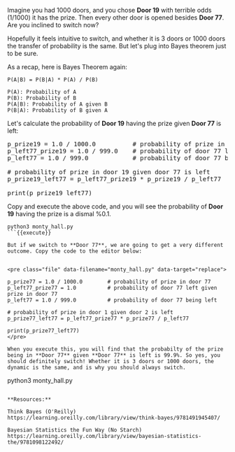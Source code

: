 Imagine you had 1000 doors, and you chose **Door 19** with terrible odds (1/1000) it has the prize. Then every other door is opened besides **Door 77**. Are you inclined to switch now? 

Hopefully it feels intuitive to switch, and whether it is 3 doors or 1000 doors the transfer of probability is the same. But let's plug into Bayes theorem just to be sure. 

As a recap, here is Bayes Theorem again: 

```
P(A|B) = P(B|A) * P(A) / P(B) 

P(A): Probability of A
P(B): Probability of B
P(A|B): Probability of A given B 
P(B|A): Probability of B given A
```

Let's calculate the probability of **Door 19** having the prize given **Door 77** is left: 


<pre class="file" data-filename="monty_hall.py" data-target="replace">
p_prize19 = 1.0 / 1000.0          # probability of prize in door 19
p_left77_prize19 = 1.0 / 999.0    # probability of door 77 left given prize in door 19
p_left77 = 1.0 / 999.0            # probability of door 77 being left

# probability of prize in door 19 given door 77 is left
p_prize19_left77 = p_left77_prize19 * p_prize19 / p_left77

print(p_prize19_left77)
</pre>

Copy and execute the above code, and you will see the probability of **Door 19** having the prize is a dismal %0.1.

```
python3 monty_hall.py
```{{execute}}

But if we switch to **Door 77**, we are going to get a very different outcome. Copy the code to the editor below: 


<pre class="file" data-filename="monty_hall.py" data-target="replace">

p_prize77 = 1.0 / 1000.0        # probability of prize in door 77
p_left77_prize77 = 1.0          # probability of door 77 left given prize in door 77
p_left77 = 1.0 / 999.0          # probability of door 77 being left

# probability of prize in door 1 given door 2 is left
p_prize77_left77 = p_left77_prize77 * p_prize77 / p_left77

print(p_prize77_left77)
</pre>

When you execute this, you will find that the probabilty of the prize being in **Door 77** given **Door 77** is left is 99.9%. So yes, you should definitely switch! Whether it is 3 doors or 1000 doors, the dynamic is the same, and is why you should always switch.

```
python3 monty_hall.py
```{{execute}}

**Resources:**

Think Bayes (O'Reilly)
https://learning.oreilly.com/library/view/think-bayes/9781491945407/

Bayesian Statistics the Fun Way (No Starch)
https://learning.oreilly.com/library/view/bayesian-statistics-the/9781098122492/

